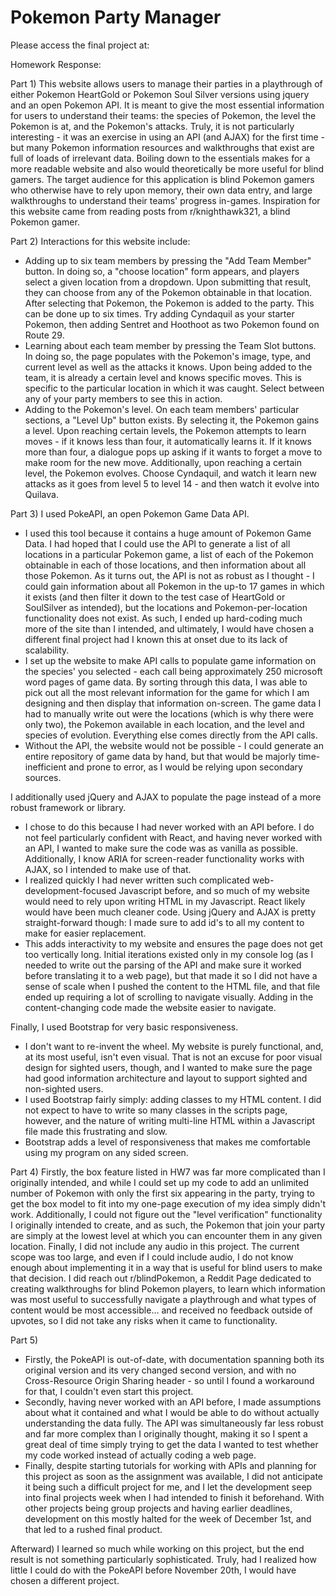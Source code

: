 # Pokemon Party Manager

Please access the final project at: 

Homework Response:

Part 1)
This website allows users to manage their parties in a playthrough of either Pokemon HeartGold or Pokemon Soul Silver versions using jquery and an open Pokemon API. It is meant to give the most essential information for users to understand their teams: the species of Pokemon, the level the Pokemon is at, and the Pokemon's attacks. Truly, it is not particularly interesting - it was an exercise in using an API (and AJAX) for the first time - but many Pokemon information resources and walkthroughs that exist are full of loads of irrelevant data. Boiling down to the essentials makes for a more readable website and also would theoretically be more useful for blind gamers. The target audience for this application is blind Pokemon gamers who otherwise have to rely upon memory, their own data entry, and large walkthroughs to understand their teams' progress in-games. Inspiration for this website came from reading posts from r/knighthawk321, a blind Pokemon gamer.

Part 2)
Interactions for this website include:
- Adding up to six team members by pressing the "Add Team Member" button. In doing so, a "choose location" form appears, and players select a given location from a dropdown. Upon submitting that result, they can choose from any of the Pokemon obtainable in that location. After selecting that Pokemon, the Pokemon is added to the party. This can be done up to six times. Try adding Cyndaquil as your starter Pokemon, then adding Sentret and Hoothoot as two Pokemon found on Route 29.
- Learning about each team member by pressing the Team Slot buttons. In doing so, the page populates with the Pokemon's image, type, and current level as well as the attacks it knows. Upon being added to the team, it is already a certain level and knows specific moves. This is specific to the particular location in which it was caught. Select between any of your party members to see this in action.
- Adding to the Pokemon's level. On each team members' particular sections, a "Level Up" button exists. By selecting it, the Pokemon gains a level. Upon reaching certain levels, the Pokemon attempts to learn moves - if it knows less than four, it automatically learns it. If it knows more than four, a dialogue pops up asking if it wants to forget a move to make room for the new move. Additionally, upon reaching a certain level, the Pokemon evolves. Choose Cyndaquil, and watch it learn new attacks as it goes from level 5 to level 14 - and then watch it evolve into Quilava.

Part 3)
I used PokeAPI, an open Pokemon Game Data API.
- I used this tool because it contains a huge amount of Pokemon Game Data. I had hoped that I could use the API to generate a list of all locations in a particular Pokemon game, a list of each of the Pokemon obtainable in each of those locations, and then information about all those Pokemon. As it turns out, the API is not as robust as I thought - I could gain information about all Pokemon in the up-to 17 games in which it exists (and then filter it down to the test case of HeartGold or SoulSilver as intended), but the locations and Pokemon-per-location functionality does not exist. As such, I ended up hard-coding much more of the site than I intended, and ultimately, I would have chosen a different final project had I known this at onset due to its lack of scalability.
- I set up the website to make API calls to populate game information on the species' you selected - each call being approximately 250 microsoft word pages of game data. By sorting through this data, I was able to pick out all the most relevant information for the game for which I am designing and then display that information on-screen. The game data I had to manually write out were the locations (which is why there were only two), the Pokemon available in each location, and the level and species of evolution. Everything else comes directly from the API calls.
- Without the API, the website would not be possible - I could generate an entire repository of game data by hand, but that would be majorly time-inefficient and prone to error, as I would be relying upon secondary sources.

I additionally used jQuery and AJAX to populate the page instead of a more robust framework or library.
- I chose to do this because I had never worked with an API before. I do not feel particularly confident with React, and having never worked with an API, I wanted to make sure the code was as vanilla as possible. Additionally, I know ARIA for screen-reader functionality works with AJAX, so I intended to make use of that.
- I realized quickly I had never written such complicated web-development-focused Javascript before, and so much of my website would need to rely upon writing HTML in my Javascript. React likely would have been much cleaner code. Using jQuery and AJAX is pretty straight-forward though: I made sure to add id's to all my content to make for easier replacement.
- This adds interactivity to my website and ensures the page does not get too vertically long. Initial iterations existed only in my console log (as I needed to write out the parsing of the API and make sure it worked before translating it to a web page), but that made it so I did not have a sense of scale when I pushed the content to the HTML file, and that file ended up requiring a lot of scrolling to navigate visually. Adding in the content-changing code made the website easier to navigate.

Finally, I used Bootstrap for very basic responsiveness.
- I don't want to re-invent the wheel. My website is purely functional, and, at its most useful, isn't even visual. That is not an excuse for poor visual design for sighted users, though, and I wanted to make sure the page had good information architecture and layout to support sighted and non-sighted users.
- I used Bootstrap fairly simply: adding classes to my HTML content. I did not expect to have to write so many classes in the scripts page, however, and the nature of writing multi-line HTML within a Javascript file made this frustrating and slow.
- Bootstrap adds a level of responsiveness that makes me comfortable using my program on any sided screen.

Part 4)
Firstly, the box feature listed in HW7 was far more complicated than I originally intended, and while I could set up my code to add an unlimited number of Pokemon with only the first six appearing in the party, trying to get the box model to fit into my one-page execution of my idea simply didn't work. Additionally, I could not figure out the "level verification" functionality I originally intended to create, and as such, the Pokemon that join your party are simply at the lowest level at which you can encounter them in any given location. Finally, I did not include any audio in this project. The current scope was too large, and even if I could include audio, I do not know enough about implementing it in a way that is useful for blind users to make that decision. I did reach out r/blindPokemon, a Reddit Page dedicated to creating walkthroughs for blind Pokemon players, to learn which information was most useful to successfully navigate a playthrough and what types of content would be most accessible... and received no feedback outside of upvotes, so I did not take any risks when it came to functionality.

Part 5)
- Firstly, the PokeAPI is out-of-date, with documentation spanning both its original version and its very changed second version, and with no Cross-Resource Origin Sharing header - so until I found a workaround for that, I couldn't even start this project.
- Secondly, having never worked with an API before, I made assumptions about what it contained and what I would be able to do without actually understanding the data fully. The API was simultaneously far less robust and far more complex than I originally thought, making it so I spent a great deal of time simply trying to get the data I wanted to test whether my code worked instead of actually coding a web page.
- Finally, despite starting tutorials for working with APIs and planning for this project as soon as the assignment was available, I did not anticipate it being such a difficult project for me, and I let the development seep into final projects week when I had intended to finish it beforehand. With other projects being group projects and having earlier deadlines, development on this mostly halted for the week of December 1st, and that led to a rushed final product.

Afterward)
I learned so much while working on this project, but the end result is not something particularly sophisticated. Truly, had I realized how little I could do with the PokeAPI before November 20th, I would have chosen a different project.